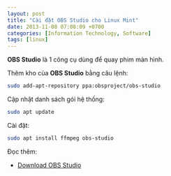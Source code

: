 ```yaml
---
layout: post
title: "Cài đặt OBS Studio cho Linux Mint"
date: 2013-11-08 07:08:09 +0700
categories: [Information Technology, Software]
tags: [linux]
---
```


**OBS Studio** là 1 công cụ dùng để  quay phim màn hình.  

Thêm kho của **OBS Studio** bằng câu lệnh:  
```bash
sudo add-apt-repository ppa:obsproject/obs-studio
```  

Cập nhật danh sách gói hệ thống:  
```bash
sudo apt update
```  

Cài đặt:  
```bash
sudo apt install ffmpeg obs-studio
```  

Đọc thêm:
- [Download OBS Studio](https://obsproject.com/download#linux)  
